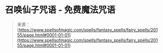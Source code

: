 <!--yml

category: 未分类

date: 2024-06-12 19:02:48

-->

# 召唤仙子咒语 - 免费魔法咒语

> 来源：[https://www.spellsofmagic.com/spells/fantasy_spells/fairy_spells/20155/page.html#0001-01-01](https://www.spellsofmagic.com/spells/fantasy_spells/fairy_spells/20155/page.html#0001-01-01)

